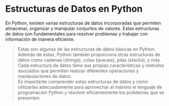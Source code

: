 # Estructuras de Datos en Python

En Python, existen varias estructuras de datos incorporadas que permiten almacenar, organizar y manipular conjuntos de valores. Estas estructuras de datos son fundamentales para resolver problemas y trabajar con información de manera eficiente.
<br>

> Estas son algunas de las estructuras de datos básicas en Python. Además de estas, Python también proporciona otras estructuras de datos como cadenas (strings), colas (queues), pilas (stacks), y más. Cada estructura de datos tiene sus propias características y métodos asociados que permiten realizar diferentes operaciones y manipulaciones de datos. <br>
Es importante comprender estas estructuras de datos y cómo utilizarlas adecuadamente para aprovechar al máximo el lenguaje de programación Python y resolver eficientemente los problemas que se presenten.

